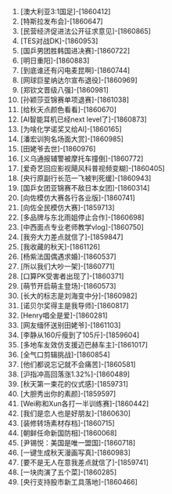 
1. [澳大利亚3:1国足]-[1860412]
1. [特斯拉发布会]-[1860647]
1. [民营经济促进法公开征求意见]-[1860865]
1. [TES对战DK]-[1860953]
1. [国乒男团胜韩国进决赛]-[1860722]
1. [明日重阳]-[1860883]
1. [到底谁还有闪电麦昆啊]-[1860744]
1. [网球巨星纳达尔宣布退役]-[1860969]
1. [郑钦文晋级八强]-[1860981]
1. [孙颖莎亚锦赛单项退赛]-[1861038]
1. [给秋天点颜色看看]-[1860670]
1. [AI智能耳机已经next level了]-[1860873]
1. [为啥化学诺奖又给AI]-[1860165]
1. [潘宏训狗名场面大赏]-[1860985]
1. [田姥爷去世]-[1860976]
1. [义乌通报辅警被摩托车撞倒]-[1860772]
1. [爱奇艺回应影视飓风科普视频变糊]-[1860405]
1. [央行原副行长范一飞被判死缓]-[1860943]
1. [国乒女团亚锦赛不敌日本女团]-[1860314]
1. [向佐模仿大赛各行各业版]-[1860741]
1. [向佐全民模仿大赛]-[1859713]
1. [多品牌与东北雨姐停止合作]-[1860698]
1. [中西面点专业老师教学vlog]-[1860750]
1. [我夯大力差点就信了]-[1859847]
1. [我收藏的秋天]-[1861126]
1. [杨紫法国偶遇求婚]-[1860537]
1. [所以我们大吵一架]-[1860771]
1. [口算PK受害者出现了]-[1860371]
1. [萌节开启萌主登场]-[1860573]
1. [长大的标志是刘海变中分]-[1860982]
1. [诺贝尔奖得主是我导师]-[1860817]
1. [Henry唱全是爱]-[1860281]
1. [网友缅怀送别田姥爷]-[1861103]
1. [李静从160斤瘦到了105斤]-[1859604]
1. [多地车友效仿支援迈巴赫车主]-[1861017]
1. [全气口剪辑挑战]-[1860854]
1. [他们都说忘记就不会痛苦]-[1860581]
1. [沪指冲高回落涨1.32%]-[1860489]
1. [秋天第一束花的仪式感]-[1859731]
1. [大胆秀出你的素颜]-[1859597]
1. [Wei称和Xun各打一半训练赛]-[1860442]
1. [我们是恋人也是好朋友]-[1860630]
1. [装修转场素材存档]-[1860715]
1. [朝鲜任命新国防相]-[1860068]
1. [尹锡悦：美国是唯一盟国]-[1860718]
1. [一键生成秋天漫画写真]-[1860983]
1. [要不是无人在意我差点就信了]-[1859741]
1. [一块肉演了五个菜]-[1860285]
1. [央行支持股市新工具落地]-[1860466]